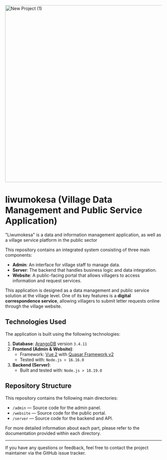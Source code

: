 <img width="567" height="567" alt="New Project (1)" src="https://github.com/user-attachments/assets/a43ffa28-dffa-4d9a-bd69-40b39b8ad00b" />


# liwumokesa (Village Data Management and Public Service Application)

"Liwumokesa" is a data and information management application, as well as a village service platform in the public sector

This repository contains an integrated system consisting of three main components:

- **Admin**: An interface for village staff to manage data.
- **Server**: The backend that handles business logic and data integration.
- **Website**: A public-facing portal that allows villagers to access information and request services.

This application is designed as a data management and public service solution at the village level. One of its key features is a **digital correspondence service**, allowing villagers to submit letter requests online through the village website.

## Technologies Used

The application is built using the following technologies:

1. **Database**: [ArangoDB](https://www.arangodb.com/) version `3.4.11`
2. **Frontend (Admin & Website)**:
   - Framework: [Vue 2](https://vuejs.org/v2/) with [Quasar Framework v2](https://quasar.dev/)
   - Tested with: `Node.js > 16.16.0`
3. **Backend (Server)**:
   - Built and tested with: `Node.js > 18.19.0`

## Repository Structure

This repository contains the following main directories:

- `/admin` — Source code for the admin panel.
- `/website` — Source code for the public portal.
- `/server` — Source code for the backend and API.

For more detailed information about each part, please refer to the documentation provided within each directory.

---

If you have any questions or feedback, feel free to contact the project maintainer via the GitHub issue tracker.
